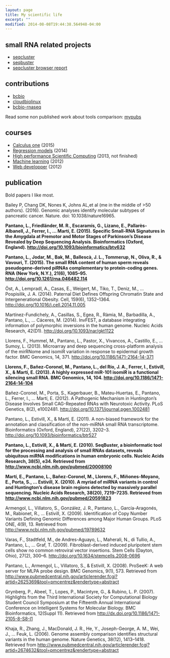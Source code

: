```yaml
---
layout: page
title: My scientific life 
excerpt: ""
modified: 2014-08-08T19:44:38.564948-04:00
---
```


## small RNA related projects

* [seqcluster](http://github.com/lpantano/seqcluster)
* [seqbuster](http://github.com/lpantano/seqbuster)
* [seqcluster browser report](https://github.com/lpantano/seqclusterViz)

## contributions

* [bcbio](http://github.com/chapmanb/bcbio-nextgen)
* [cloudbiolinux](http://github.com/chapmanb/cloudbiolinux)
* [bcbio-rnaseq](https://github.com/roryk/bcbio.rnaseq)

Read some non published work about tools comparison: [mypubs](https://github.com/lpantano/mypubs/blob/master/README.md)

## courses

* [Calculus one](https://www.coursera.org/learn/calculus1) (2015)
* [Regression models](https://www.coursera.org/course/regmods) (2014)
* [High performance Scientific Computing](https://www.coursera.org/course/scicomp) (2013, not finished)
* [Machine learning](https://www.coursera.org/course/ml) (2012)
* [Web developper](https://www.udacity.com/course/viewer#!/c-cs253) (2012)

## publication

Bold papers I like most.

Bailey P, Chang DK, Nones K, Johns AL,et al (me in the middle of >50 authors). (2016). Genomic analyses identify molecular subtypes of pancreatic cancer. Nature. doi: 10.1038/nature16965.

**Pantano, L., Friedländer, M. R., Escaramís, G., Lizano, E., Pallarès-Albanell, J., Ferrer, I., … Martí, E. (2015). Specific Small-RNA Signatures in the Amygdala at Premotor and Motor Stages of Parkinson’s Disease Revealed by Deep Sequencing Analysis. Bioinformatics (Oxford, England). http://doi.org/10.1093/bioinformatics/btv632**

**Pantano, L., Jodar, M., Bak, M., Ballescà, J. L., Tommerup, N., Oliva, R., & Vavouri, T. (2015). The small RNA content of human sperm reveals pseudogene-derived piRNAs complementary to protein-coding genes. RNA (New York, N.Y.), 21(6), 1085–95. http://doi.org/10.1261/rna.046482.114**

Öst, A., Lempradl, A., Casas, E., Weigert, M., Tiko, T., Deniz, M., … Pospisilik, J. A. (2014). Paternal Diet Defines Offspring Chromatin State and Intergenerational Obesity. Cell, 159(6), 1352–1364. http://doi.org/10.1016/j.cell.2014.11.005

Martínez-Fundichely, A., Casillas, S., Egea, R., Ràmia, M., Barbadilla, A., Pantano, L., … Cáceres, M. (2014). InvFEST, a database integrating information of polymorphic inversions in the human genome. Nucleic Acids Research, 42(D1). http://doi.org/10.1093/nar/gkt1122

Llorens, F., Hummel, M., Pantano, L., Pastor, X., Vivancos, A., Castillo, E., … Sumoy, L. (2013). Microarray and deep sequencing cross-platform analysis of the mirRNome and isomiR variation in response to epidermal growth factor. BMC Genomics, 14, 371. http://doi.org/10.1186/1471-2164-14-371

**Llorens, F., Bañez-Coronel, M., Pantano, L., del Río, J. A., Ferrer, I., Estivill, X., & Martí, E. (2013). A highly expressed miR-101 isomiR is a functional silencing small RNA. BMC Genomics, 14, 104. http://doi.org/10.1186/1471-2164-14-104**

Bañez-Coronel, M., Porta, S., Kagerbauer, B., Mateu-Huertas, E., Pantano, L., Ferrer, I., … Martí, E. (2012). A Pathogenic Mechanism in Huntington’s Disease Involves Small CAG-Repeated RNAs with Neurotoxic Activity. PLoS Genetics, 8(2), e1002481. http://doi.org/10.1371/journal.pgen.1002481

Pantano, L., Estivill, X., & Martí, E. (2011). A non-biased framework for the annotation and classification of the non-miRNA small RNA transcriptome. Bioinformatics (Oxford, England), 27(22), 3202–3. http://doi.org/10.1093/bioinformatics/btr527

**Pantano, L., Estivill, X., & Martí, E. (2010). SeqBuster, a bioinformatic tool for the processing and analysis of small RNAs datasets, reveals ubiquitous miRNA modifications in human embryonic cells. Nucleic Acids Research, 38(5), e34. Retrieved from http://www.ncbi.nlm.nih.gov/pubmed/20008100**

**Martí, E., Pantano, L., Bañez-Coronel, M., Llorens, F., Miñones-Moyano, E., Porta, S., … Estivill, X. (2010). A myriad of miRNA variants in control and Huntington’s disease brain regions detected by massively parallel sequencing. Nucleic Acids Research, 38(20), 7219–7235. Retrieved from http://www.ncbi.nlm.nih.gov/pubmed/20591823**

Armengol, L., Villatoro, S., González, J. R., Pantano, L., García-Aragonés, M., Rabionet, R., … Estivill, X. (2009). Identification of Copy Number Variants Defining Genomic Differences among Major Human Groups. PLoS ONE, 4(9), 13. Retrieved from http://www.ncbi.nlm.nih.gov/pubmed/19789632

Varas, F., Stadtfeld, M., de Andres-Aguayo, L., Maherali, N., di Tullio, A., Pantano, L., … Graf, T. (2009). Fibroblast-derived induced pluripotent stem cells show no common retroviral vector insertions. Stem Cells (Dayton, Ohio), 27(2), 300–6. http://doi.org/10.1634/stemcells.2008-0696

Pantano, L., Armengol, L., Villatoro, S., & Estivill, X. (2008). ProSeeK: A web server for MLPA probe design. BMC Genomics, 9(1), 573. Retrieved from http://www.pubmedcentral.nih.gov/articlerender.fcgi?artid=2625369&tool=pmcentrez&rendertype=abstract

Grynberg, P., Abeel, T., Lopes, P., Macintyre, G., & Rubino, L. P. (2007). Highlights from the Third International Society for Computational Biology Student Council Symposium at the Fifteenth Annual International Conference on Intelligent Systems for Molecular Biology. BMC Bioinformatics, 12(Suppl 11). Retrieved from http://dx.doi.org/10.1186/1471-2105-8-S8-I1

Khaja, R., Zhang, J., MacDonald, J. R., He, Y., Joseph-George, A. M., Wei, J., … Feuk, L. (2006). Genome assembly comparison identifies structural variants in the human genome. Nature Genetics, 38(12), 1413–1418. Retrieved from http://www.pubmedcentral.nih.gov/articlerender.fcgi?artid=2674632&tool=pmcentrez&rendertype=abstract
